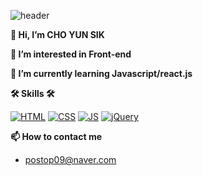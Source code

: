 ![header](https://capsule-render.vercel.app/api?type=Waving&color=auto&height=300&section=header&text=Challenge&fontSize=70)





**👋 Hi, I’m CHO YUN SIK**

**👀 I’m interested in Front-end**

**🌱 I’m currently learning Javascript/react.js**

**🛠 Skills 🛠**

[![HTML](https://img.shields.io/badge/HTML-E34F26?style=flat-square&logo=HTML5&logoColor=black)](github.com/Joowon0220/TODO-List)
[![CSS](https://img.shields.io/badge/CSS-1572B6?style=flat-square&logo=CSS3&logoColor=black)](github.com/Joowon0220/TODO-List)
[![JS](https://img.shields.io/badge/JavaScript-F7DF1E?style=flat-square&logo=JavaScript&logoColor=black)](github.com/Joowon0220/TODO-List)
[![jQuery](https://img.shields.io/badge/jQuery-0769AD?style=flat-square&logo=jQuery&logoColor=black)](github.com/Joowon0220/TODO-List)

**📫 How to contact me**
- postop09@naver.com



<!---
postop09/postop09 is a ✨ special ✨ repository because its `README.md` (this file) appears on your GitHub profile.
You can click the Preview link to take a look at your changes.
--->
